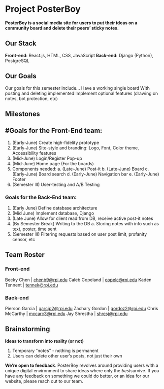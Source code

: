 # Project PosterBoy
**PosterBoy is a social media site for users to put their ideas on a community board and delete their peers’ sticky notes.**

## Our Stack
**Front-end:** React.js, HTML, CSS, JavaScript
**Back-end:** Django (Python), PostgreSQL

## Our Goals
Our goals for this semester include…
Have a working single board
With posting and deleting implemented
Implement optional features (drawing on notes, bot protection, etc)

## Milestones
## #Goals for the Front-End team:
1. (Early-June) Create high-fidelity prototype
2. (Early-June) Site-style and branding: Logo, Font, Color theme, Accessibility features
3. (Mid-June) Login/Register Pop-up 
4. (Mid-June) Home page (For the boards)
5. Components needed: 
    a. (Late-June) Post-it
    b. (Late-June) Board
    c. (Early-June) Board search
    d. (Early-June) Navigation bar
    e. (Early-June) Footer
6. (Semester III) User-testing and A/B Testing

### Goals for the Back-End team:
1. (Early June) Define database architecture
2. (Mid June) Implement database, Django
3. (Late June) Allow for client read from DB, receive active post-it notes
4. (By Semester Break) Writing to the DB
    a. Storing notes with info such as text, poster, time sent
5. (Semester III) Filtering requests based on user post limit, profanity censor, etc

## Team Roster
### Front-end
Becky Chen | chenb9@rpi.edu 
Caleb Copeland | copelc@rpi.edu
Kaden Tennent | tennek@rpi.edu 

### Back-end
Pierson Garcia | garcip2@rpi.edu
Zachary Gordon | gordoz2@rpi.edu
Chris McCarthy | mccarc3@rpi.edu
Jay Shrestha | shresj@rpi.edu

## Brainstorming
**Ideas to transform into reality (or not)**
1. Temporary “notes” - nothing is permanent
2. Users can delete other user’s posts, not just their own

**We’re open to feedback**. PosterBoy revolves around providing users with a unique digital environment to share ideas where only the *best*survive. If you have any feedback on something we could do better, or an idea for our website, please reach out to our team.
